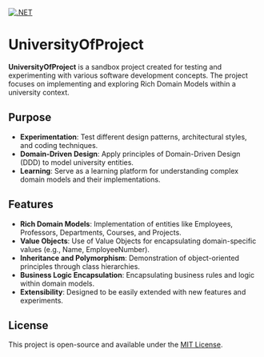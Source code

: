 [![.NET](https://github.com/MatousKratochvil/UniversityOfProject/actions/workflows/dotnet.yml/badge.svg)](https://github.com/MatousKratochvil/UniversityOfProject/actions/workflows/dotnet.yml)

# UniversityOfProject

**UniversityOfProject** is a sandbox project created for testing and experimenting with various software development concepts. The project focuses on implementing and exploring Rich Domain Models within a university context.

## Purpose

- **Experimentation**: Test different design patterns, architectural styles, and coding techniques.
- **Domain-Driven Design**: Apply principles of Domain-Driven Design (DDD) to model university entities.
- **Learning**: Serve as a learning platform for understanding complex domain models and their implementations.

## Features

- **Rich Domain Models**: Implementation of entities like Employees, Professors, Departments, Courses, and Projects.
- **Value Objects**: Use of Value Objects for encapsulating domain-specific values (e.g., Name, EmployeeNumber).
- **Inheritance and Polymorphism**: Demonstration of object-oriented principles through class hierarchies.
- **Business Logic Encapsulation**: Encapsulating business rules and logic within domain models.
- **Extensibility**: Designed to be easily extended with new features and experiments.

## License

This project is open-source and available under the [MIT License](LICENSE).
